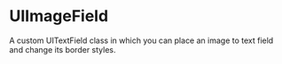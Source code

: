 # UIImageField
A custom UITextField class in which you can place an image to text field and change its border styles.
